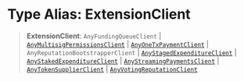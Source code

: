 # Type Alias: ExtensionClient

> **ExtensionClient**: `AnyFundingQueueClient` \| [`AnyMultisigPermissionsClient`](AnyMultisigPermissionsClient.md) \| [`AnyOneTxPaymentClient`](AnyOneTxPaymentClient.md) \| `AnyReputationBootstrapperClient` \| [`AnyStagedExpenditureClient`](AnyStagedExpenditureClient.md) \| [`AnyStakedExpenditureClient`](AnyStakedExpenditureClient.md) \| [`AnyStreamingPaymentsClient`](AnyStreamingPaymentsClient.md) \| [`AnyTokenSupplierClient`](AnyTokenSupplierClient.md) \| [`AnyVotingReputationClient`](AnyVotingReputationClient.md)
